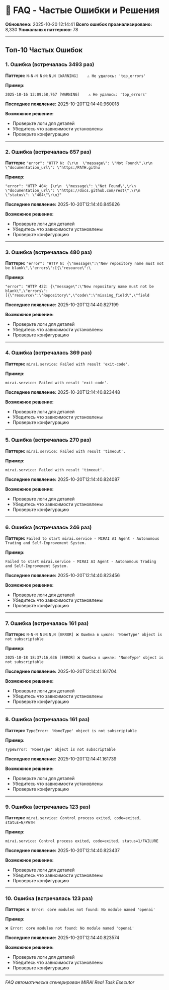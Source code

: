 # 🤔 FAQ - Частые Ошибки и Решения

**Обновлено:** 2025-10-20 12:14:41
**Всего ошибок проанализировано:** 8,330
**Уникальных паттернов:** 78

---

## Топ-10 Частых Ошибок


### 1. Ошибка (встречалась 3493 раз)

**Паттерн:** `N-N-N N:N:N,N [WARNING]    ⚠️ Не удалось: 'top_errors'`

**Пример:**
```
2025-10-16 13:09:58,767 [WARNING]    ⚠️ Не удалось: 'top_errors'
```

**Последнее появление:** 2025-10-20T12:14:40.960018

**Возможное решение:** 
- Проверьте логи для деталей
- Убедитесь что зависимости установлены
- Проверьте конфигурацию

---

### 2. Ошибка (встречалась 657 раз)

**Паттерн:** `"error": "HTTP N: {\r\n  \"message\": \"Not Found\",\r\n  \"documentation_url\": \"https:/PATH.githu`

**Пример:**
```
"error": "HTTP 404: {\r\n  \"message\": \"Not Found\",\r\n  \"documentation_url\": \"https://docs.github.com/rest\",\r\n  \"status\": \"404\"\r\n}"
```

**Последнее появление:** 2025-10-20T12:14:40.845626

**Возможное решение:** 
- Проверьте логи для деталей
- Убедитесь что зависимости установлены
- Проверьте конфигурацию

---

### 3. Ошибка (встречалась 480 раз)

**Паттерн:** `"error": "HTTP N: {\"message\":\"New repository name must not be blank\",\"errors\":[{\"resource\":\`

**Пример:**
```
"error": "HTTP 422: {\"message\":\"New repository name must not be blank\",\"errors\":[{\"resource\":\"Repository\",\"code\":\"missing_field\",\"field
```

**Последнее появление:** 2025-10-20T12:14:40.827199

**Возможное решение:** 
- Проверьте логи для деталей
- Убедитесь что зависимости установлены
- Проверьте конфигурацию

---

### 4. Ошибка (встречалась 369 раз)

**Паттерн:** `mirai.service: Failed with result 'exit-code'.`

**Пример:**
```
mirai.service: Failed with result 'exit-code'.
```

**Последнее появление:** 2025-10-20T12:14:40.823448

**Возможное решение:** 
- Проверьте логи для деталей
- Убедитесь что зависимости установлены
- Проверьте конфигурацию

---

### 5. Ошибка (встречалась 270 раз)

**Паттерн:** `mirai.service: Failed with result 'timeout'.`

**Пример:**
```
mirai.service: Failed with result 'timeout'.
```

**Последнее появление:** 2025-10-20T12:14:40.824087

**Возможное решение:** 
- Проверьте логи для деталей
- Убедитесь что зависимости установлены
- Проверьте конфигурацию

---

### 6. Ошибка (встречалась 246 раз)

**Паттерн:** `Failed to start mirai.service - MIRAI AI Agent - Autonomous Trading and Self-Improvement System.`

**Пример:**
```
Failed to start mirai.service - MIRAI AI Agent - Autonomous Trading and Self-Improvement System.
```

**Последнее появление:** 2025-10-20T12:14:40.823456

**Возможное решение:** 
- Проверьте логи для деталей
- Убедитесь что зависимости установлены
- Проверьте конфигурацию

---

### 7. Ошибка (встречалась 161 раз)

**Паттерн:** `N-N-N N:N:N,N [ERROR] ❌ Ошибка в цикле: 'NoneType' object is not subscriptable`

**Пример:**
```
2025-10-18 18:37:16,636 [ERROR] ❌ Ошибка в цикле: 'NoneType' object is not subscriptable
```

**Последнее появление:** 2025-10-20T12:14:41.161704

**Возможное решение:** 
- Проверьте логи для деталей
- Убедитесь что зависимости установлены
- Проверьте конфигурацию

---

### 8. Ошибка (встречалась 161 раз)

**Паттерн:** `TypeError: 'NoneType' object is not subscriptable`

**Пример:**
```
TypeError: 'NoneType' object is not subscriptable
```

**Последнее появление:** 2025-10-20T12:14:41.161739

**Возможное решение:** 
- Проверьте логи для деталей
- Убедитесь что зависимости установлены
- Проверьте конфигурацию

---

### 9. Ошибка (встречалась 123 раз)

**Паттерн:** `mirai.service: Control process exited, code=exited, status=N/PATH`

**Пример:**
```
mirai.service: Control process exited, code=exited, status=1/FAILURE
```

**Последнее появление:** 2025-10-20T12:14:40.823437

**Возможное решение:** 
- Проверьте логи для деталей
- Убедитесь что зависимости установлены
- Проверьте конфигурацию

---

### 10. Ошибка (встречалась 123 раз)

**Паттерн:** `❌ Error: core modules not found: No module named 'openai'`

**Пример:**
```
❌ Error: core modules not found: No module named 'openai'
```

**Последнее появление:** 2025-10-20T12:14:40.823574

**Возможное решение:** 
- Проверьте логи для деталей
- Убедитесь что зависимости установлены
- Проверьте конфигурацию

---

*FAQ автоматически сгенерирован MIRAI Real Task Executor*
